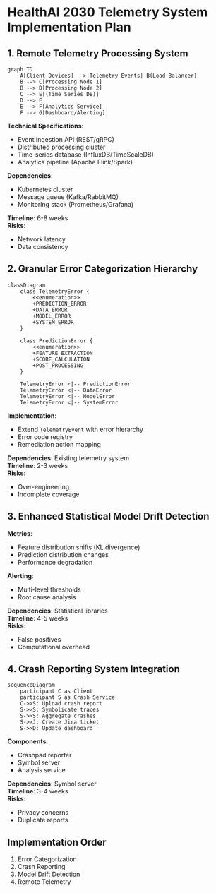 # HealthAI 2030 Telemetry System Implementation Plan

## 1. Remote Telemetry Processing System

```mermaid
graph TD
    A[Client Devices] -->|Telemetry Events| B(Load Balancer)
    B --> C[Processing Node 1]
    B --> D[Processing Node 2]
    C --> E[(Time Series DB)]
    D --> E
    E --> F[Analytics Service]
    F --> G[Dashboard/Alerting]
```

**Technical Specifications**:
- Event ingestion API (REST/gRPC)
- Distributed processing cluster
- Time-series database (InfluxDB/TimeScaleDB)
- Analytics pipeline (Apache Flink/Spark)

**Dependencies**:
- Kubernetes cluster
- Message queue (Kafka/RabbitMQ)
- Monitoring stack (Prometheus/Grafana)

**Timeline**: 6-8 weeks  
**Risks**:
- Network latency
- Data consistency

## 2. Granular Error Categorization Hierarchy

```mermaid
classDiagram
    class TelemetryError {
        <<enumeration>>
        +PREDICTION_ERROR
        +DATA_ERROR
        +MODEL_ERROR
        +SYSTEM_ERROR
    }
    
    class PredictionError {
        <<enumeration>>
        +FEATURE_EXTRACTION
        +SCORE_CALCULATION
        +POST_PROCESSING
    }
    
    TelemetryError <|-- PredictionError
    TelemetryError <|-- DataError
    TelemetryError <|-- ModelError
    TelemetryError <|-- SystemError
```

**Implementation**:
- Extend `TelemetryEvent` with error hierarchy
- Error code registry
- Remediation action mapping

**Dependencies**: Existing telemetry system  
**Timeline**: 2-3 weeks  
**Risks**:
- Over-engineering
- Incomplete coverage

## 3. Enhanced Statistical Model Drift Detection

**Metrics**:
- Feature distribution shifts (KL divergence)
- Prediction distribution changes
- Performance degradation

**Alerting**:
- Multi-level thresholds
- Root cause analysis

**Dependencies**: Statistical libraries  
**Timeline**: 4-5 weeks  
**Risks**:
- False positives
- Computational overhead

## 4. Crash Reporting System Integration

```mermaid
sequenceDiagram
    participant C as Client
    participant S as Crash Service
    C->>S: Upload crash report
    S->>S: Symbolicate traces
    S->>S: Aggregate crashes
    S->>J: Create Jira ticket
    S->>D: Update dashboard
```

**Components**:
- Crashpad reporter
- Symbol server
- Analysis service

**Dependencies**: Symbol server  
**Timeline**: 3-4 weeks  
**Risks**:
- Privacy concerns
- Duplicate reports

## Implementation Order
1. Error Categorization
2. Crash Reporting
3. Model Drift Detection
4. Remote Telemetry
